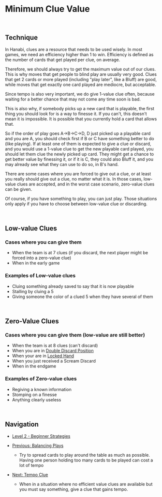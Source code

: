 # Minimum Clue Value

<br />

## Technique

In Hanabi, clues are a resource that needs to be used wisely. In most games, we need an efficiency higher than 1 to win. Efficiency is defined as the number of cards that get played per clue, on average.

Therefore, we should always try to get the maximum value out of our clues. This is why moves that get people to blind play are usually very good. Clues that get 2 cards or more played (including "play later", like a Bluff) are good, while moves that get exactly one card played are mediocre, but acceptable.

Since tempo is also very important, we do give 1-value clue often, because waiting for a better chance that may not come any time soon is bad.

This is also why, if somebody picks up a new card that is playable, the first thing you should look for is a way to finesse it. If you can't, this doesn't mean it is impossible. It is possible that you currently hold a card that allows that.

So if the order of play goes A->B->C->D, D just picked up a playable card and you are A, you should check first if B or C have something better to do (like playing). If at least one of them is expected to give a clue or discard, and you would use a 1-value clue to get the new playable card played, you should let them clue the newly picked up card. They might get a chance to get better value by finessing it, or if it is C, they could also Bluff it, and you may already see what they can use to do so, in B's hand.

There are some cases where you are forced to give out a clue, or at least you really should give out a clue, no matter what it is. In those cases, low-value clues are accepted, and in the worst case scenario, zero-value clues can be given.

Of course, if you have something to play, you can just play. Those situations only apply if you have to choose between low-value clue or discarding.

<br />

## Low-value Clues

### Cases where you can give them
* When the team is at 7 clues (if you discard, the next player might be forced into a zero-value clue)
* When in the early game

### Examples of Low-value clues

* Cluing something already saved to say that it is now playable
* Stalling by cluing a 5
* Giving someone the color of a clued 5 when they have several of them

<br />

## Zero-Value Clues

### Cases where you can give them (low-value are still better)

* When the team is at 8 clues (can't discard)
* When you are in [Double Discard Position](https://github.com/agilbert1412/HanabiStrategy/blob/master/Strategy/Level%203%20-%20Intermediate/36%20-%20Double%20Discard.md)
* When your are in [Locked Hand](https://github.com/agilbert1412/HanabiStrategy/blob/master/Strategy/Level%203%20-%20Intermediate/43%20-%20Locked%20Hand.md)
* When you just received a Scream Discard
* When in the endgame

### Examples of Zero-value clues

* Regiving a known information
* Stomping on a finesse
* Anything clearly useless

<br />

## Navigation

* [Level 2 - Beginner Strategies](https://github.com/agilbert1412/HanabiStrategy/blob/master/Strategy/Level%202%20-%20Beginner/Level%202%20-%20Beginner.md)

* [Previous: Balancing Plays](https://github.com/agilbert1412/HanabiStrategy/blob/master/Strategy/Level%202%20-%20Beginner/26%20-%20Balancing%20Plays.md)
	* Try to spread cards to play around the table as much as possible. Having one person holding too many cards to be played can cost a lot of tempo

* [Next: Tempo Clue](https://github.com/agilbert1412/HanabiStrategy/blob/master/Strategy/Level%202%20-%20Beginner/28%20-%20Tempo%20Clue.md)
	* When in a situation where no efficient value clues are available but you must say something, give a clue that gains tempo.